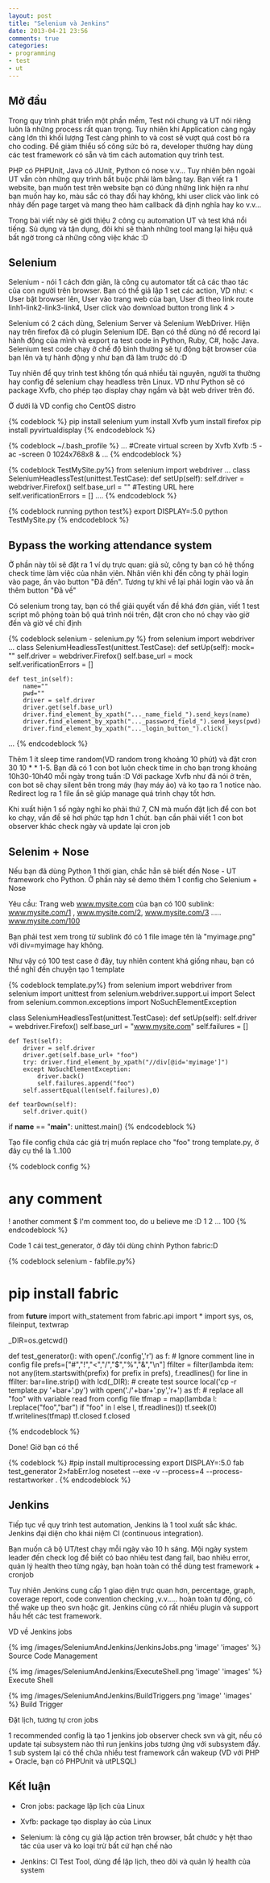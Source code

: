 ```yaml
---
layout: post
title: "Selenium và Jenkins"
date: 2013-04-21 23:56
comments: true
categories: 
- programming
- test
- ut 
---
```



## Mở đầu ##

Trong quy trình phát triển một phần mềm, Test nói chung và UT nói riêng luôn là những process rất quan trọng. Tuy nhiên khi Application càng ngày càng lớn thì khối lượng Test càng phình to và cost sẽ vượt quá cost bỏ ra cho coding. Để giảm thiểu số công sức bỏ ra, developer thường hay dùng các test framework có sẵn và tìm cách automation quy trình test. 

PHP có PHPUnit, Java có JUnit, Python có nose v.v... Tuy nhiên bên ngoài UT vẫn còn những quy trình bắt buộc phải làm bằng tay. Bạn viết ra 1 website, bạn muốn test trên website bạn có đúng những link hiện ra như bạn muốn hay ko, màu sắc có thay đổi hay không, khi user click vào link có nhảy đến page target và mang theo hàm callback đã định nghĩa hay ko v.v...

Trong bài viết này sẽ giới thiệu 2 công cụ automation UT và test khá nổi tiếng. Sủ dụng và tận dụng, đôi khi sẽ thành những tool mang lại hiệu quả bất ngờ trong cả những công việc khác :D

## Selenium ##

Selenium - nói 1 cách đơn giản, là công cụ automator tất cả các thao tác của con người trên browser. Bạn có thể giả lập 1 set các action, VD như: < User bật browser lên, User vào trang web của bạn, User đi theo link route linh1-link2-link3-link4, User click vào download button trong link 4 >

Selenium có 2 cách dùng, Selenium Server và Selenium WebDriver. Hiện nay trên firefox đã có plugin Selenium IDE. Bạn có thể dùng nó để record lại hành động của mình và export ra test code in Python, Ruby, C#, hoặc Java. Selenium test code chạy ở chế độ bình thường sẽ tự động bật browser của bạn lên và tự hành động y như bạn đã làm trước dó :D

Tuy nhiên để quy trình test không tốn quá nhiều tài nguyên, người ta thường hay config để selenium chạy headless trên Linux. VD như Python sẽ có package Xvfb, cho phép tạo display chạy ngầm và bật web driver trên đó.

Ở dưới là VD config cho CentOS distro

{% codeblock  %}
pip install selenium
yum install Xvfb 
yum install firefox
pip install pyvirtualdisplay
{% endcodeblock %} 

{% codeblock  ~/.bash_profile %}
...
#Create virtual screen by Xvfb
Xvfb :5 -ac -screen 0 1024x768x8 &
...
{% endcodeblock %} 

{% codeblock  TestMySite.py%}
from selenium import webdriver
...
class SeleniumHeadlessTest(unittest.TestCase):
    def setUp(self):
        self.driver = webdriver.Firefox()
        self.base_url = "" #Testing URL here 
        self.verificationErrors = []
....
{% endcodeblock %} 

{% codeblock  running python test%}
export DISPLAY=:5.0
python TestMySite.py
{% endcodeblock %} 

## Bypass the working attendance system ##
Ở phần này tôi sẽ đặt ra 1 ví dụ trực quan: giả sử, công ty bạn có hệ thống check time làm việc của nhân viên. Nhân viên khi đến công ty phải login vào page, ấn vào button "Đã đến". Tương tự khi về lại phải login vào và ấn thêm button "Đã về"

Có selenium trong tay, bạn có thể giải quyết vấn đề khá đơn giản, viết 1 test script mô phỏng toàn bộ quá trình nói trên, đặt cron cho nó chạy vào giờ đến và giờ về chỉ định

{% codeblock selenium - selenium.py %}
from selenium import webdriver
...
class SeleniumHeadlessTest(unittest.TestCase):
    def setUp(self):
        mock= ""
        self.driver = webdriver.Firefox()
        self.base_url = mock
        self.verificationErrors = []
 
    def test_in(self):
        name=""
        pwd=""
        driver = self.driver
        driver.get(self.base_url)
        driver.find_element_by_xpath("..._name_field_").send_keys(name)
        driver.find_element_by_xpath("..._password_field_").send_keys(pwd)
        driver.find_element_by_xpath("..._login_button_").click()
...
{% endcodeblock %} 

Thêm 1 ít sleep time random(VD random trong khoảng 10 phút) và đặt cron 30 10 * * 1-5. Bạn đã có 1 con bot luôn check time in cho bạn trong khoảng 10h30-10h40 mỗi ngày trong tuần
:D Với package Xvfb như đã nói ở trên, con bot sẽ chạy silent bên trong máy (hay máy ảo) và ko tạo ra 1 notice nào. Redirect log ra 1 file ẩn sẽ giúp manage quá trình chạy tốt hơn.

Khi xuất hiện 1 số ngày nghỉ ko phải thứ 7, CN mà muốn đặt lịch để con bot ko chạy, vấn đề sẽ hơi phức tạp hơn 1 chút. bạn cần phải viết 1 con bot observer khác check ngày và update lại cron job

## Selenim + Nose
Nếu bạn đã dùng Python 1 thời gian, chắc hẳn sẽ biết đến Nose - UT framework cho Python. Ở phần này sẽ demo thêm 1 config cho Selenium + Nose

Yêu cầu: Trang web www.mysite.com của bạn có 100 sublink: www.mysite.com/1 , www.mysite.com/2, www.mysite.com/3 ..... www.mysite.com/100

Bạn phải test xem trong từ sublink đó có 1 file image tên là "myimage.png" với div=myimage hay không.

Như vậy có 100 test case ở đây, tuy nhiên content khá giống nhau, bạn có thể nghĩ đến chuyện tạo 1 template

{% codeblock template.py%}
from selenium import webdriver
from selenium import unittest 
from selenium.webdriver.support.ui import Select
from selenium.common.exceptions import NoSuchElementException

class SeleniumHeadlessTest(unittest.TestCase):
    def setUp(self):
        self.driver = webdriver.Firefox()
        self.base_url = "www.mysite.com"
        self.failures = []
 
    def Test(self):
        driver = self.driver
        driver.get(self.base_url+ "foo")
        try: driver.find_element_by_xpath("//div[@id='myimage']")
        except NoSuchElementException:
            driver.back()
            self.failures.append("foo")
        self.assertEqual(len(self.failures),0)          

    def tearDown(self):
        self.driver.quit()

if __name__ == "__main__":
    unittest.main()
{% endcodeblock %} 


Tạo file config chứa các giá trị muốn replace cho "foo" trong template.py, ở đây cụ thể là 1..100

{% codeblock config %}
# any comment
! another comment
$ I'm comment too, do u believe me :D
1
2
...
100
{% endcodeblock %} 

Code 1 cái test_generator, ở đây tôi dùng chính Python fabric:D

{% codeblock selenium - fabfile.py%}
# pip install fabric
from __future__ import with_statement
from fabric.api import *
import sys, os, fileinput, textwrap

_DIR=os.getcwd()

def test_generator():
    with open('./config','r') as f:
        # Ignore comment line in config file
        prefs=["#","!","<","/","$","%","&","\n"]
        ffilter = filter(lambda item: not any(item.startswith(prefix) for prefix in prefs), f.readlines()
        for line in ffilter:
            bar=line.strip()
            with lcd(_DIR):
                # create test source 
                local('cp -r template.py '+bar+'.py') 
            with open('./'+bar+'.py','r+') as tf:
                # replace all "foo" with variable read from config file
                tfmap = map(lambda l: l.replace("foo","bar") if "foo" in l else l, tf.readlines())
                tf.seek(0)
                tf.writelines(tfmap)
            tf.closed
    f.closed

{% endcodeblock %} 


Done! Giờ bạn có thể 

{% codeblock %}
#pip install multiprocessing
export DISPLAY=:5.0
fab test_generator 2>fabErr.log
nosetest --exe -v --process=4 --process-restartworker . 
{% endcodeblock %} 


## Jenkins ##
Tiếp tục về quy trình test automation, Jenkins là 1 tool xuất sắc khác. Jenkins đại diện cho khái niệm CI (continuous integration). 

Bạn muốn cả bộ UT/test chạy mỗi ngày vào 10 h sáng. Mội ngày system leader đến check log để biết có bao nhiêu test đang fail, bao nhiêu error, quản lý health theo từng ngày, bạn hoàn toàn có thể dùng test framework + cronjob

Tuy nhiên Jenkins cung cấp 1 giao diện trực quan hơn, percentage, graph, coverage report, code convention checking ,v.v..... hoàn toàn tự động, có thể wake up theo svn hoặc git. Jenkins cũng có rất nhiều plugin và support hầu hết các test framework.

VD về Jenkins jobs

{% img /images/SeleniumAndJenkins/JenkinsJobs.png 'image' 'images' %}
Source Code Management

{% img /images/SeleniumAndJenkins/ExecuteShell.png 'image' 'images' %}
Execute Shell

{% img /images/SeleniumAndJenkins/BuildTriggers.png 'image' 'images' %}
Build Trigger

Đặt lịch, tương tự cron jobs

1 recommended config là tạo 1 jenkins job observer check svn và git, nếu có update tại subsystem nào thì run jenkins jobs tương ứng với subsystem đấy. 1 sub system lại có thể chứa nhiều test framework cần wakeup (VD với PHP + Oracle, bạn có PHPUnit và utPLSQL)

## Kết luận ##

* Cron jobs: package lập lịch của Linux

* Xvfb: package tạo display ảo của Linux 

* Selenium: là công cụ giả lập action trên browser, bắt chước y hệt thao tác của user và ko loại trừ bất cứ hạn chế nào

* Jenkins: CI Test Tool, dùng để lập lịch, theo dõi và quản lý health của system
